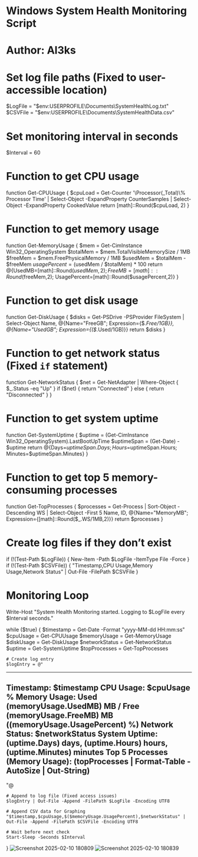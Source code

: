 # Windows System Health Monitoring Script
# Author: Al3ks

# Set log file paths (Fixed to user-accessible location)
$LogFile = "$env:USERPROFILE\Documents\SystemHealthLog.txt"
$CSVFile = "$env:USERPROFILE\Documents\SystemHealthData.csv"

# Set monitoring interval in seconds
$Interval = 60  

# Function to get CPU usage
function Get-CPUUsage {
    $cpuLoad = Get-Counter '\Processor(_Total)\% Processor Time' | Select-Object -ExpandProperty CounterSamples | Select-Object -ExpandProperty CookedValue
    return [math]::Round($cpuLoad, 2)
}

# Function to get memory usage
function Get-MemoryUsage {
    $mem = Get-CimInstance Win32_OperatingSystem
    $totalMem = $mem.TotalVisibleMemorySize / 1MB
    $freeMem = $mem.FreePhysicalMemory / 1MB
    $usedMem = $totalMem - $freeMem
    $usagePercent = ($usedMem / $totalMem) * 100
    return @{UsedMB=[math]::Round($usedMem,2); FreeMB=[math]::Round($freeMem,2); UsagePercent=[math]::Round($usagePercent,2)}
}

# Function to get disk usage
function Get-DiskUsage {
    $disks = Get-PSDrive -PSProvider FileSystem | Select-Object Name, @{Name="FreeGB"; Expression={$_.Free/1GB}}, @{Name="UsedGB"; Expression={($_.Used/1GB)}}
    return $disks
}

# Function to get network status (Fixed `if` statement)
function Get-NetworkStatus {
    $net = Get-NetAdapter | Where-Object { $_.Status -eq "Up" }
    if ($net) {
        return "Connected"
    } else {
        return "Disconnected"
    }
}

# Function to get system uptime
function Get-SystemUptime {
    $uptime = (Get-CimInstance Win32_OperatingSystem).LastBootUpTime
    $uptimeSpan = (Get-Date) - $uptime
    return @{Days=$uptimeSpan.Days; Hours=$uptimeSpan.Hours; Minutes=$uptimeSpan.Minutes}
}

# Function to get top 5 memory-consuming processes
function Get-TopProcesses {
    $processes = Get-Process | Sort-Object -Descending WS | Select-Object -First 5 Name, ID, @{Name="MemoryMB"; Expression={[math]::Round($_.WS/1MB,2)}}
    return $processes
}

# Create log files if they don’t exist
if (!(Test-Path $LogFile)) { New-Item -Path $LogFile -ItemType File -Force }
if (!(Test-Path $CSVFile)) { "Timestamp,CPU Usage,Memory Usage,Network Status" | Out-File -FilePath $CSVFile }

# Monitoring Loop
Write-Host "System Health Monitoring started. Logging to $LogFile every $Interval seconds."

while ($true) {
    $timestamp = Get-Date -Format "yyyy-MM-dd HH:mm:ss"
    $cpuUsage = Get-CPUUsage
    $memoryUsage = Get-MemoryUsage
    $diskUsage = Get-DiskUsage
    $networkStatus = Get-NetworkStatus
    $uptime = Get-SystemUptime
    $topProcesses = Get-TopProcesses

    # Create log entry
    $logEntry = @"
-------------------------------
Timestamp: $timestamp
CPU Usage: $cpuUsage %
Memory Usage: Used $($memoryUsage.UsedMB) MB / Free $($memoryUsage.FreeMB) MB ($($memoryUsage.UsagePercent) %)
Network Status: $networkStatus
System Uptime: $($uptime.Days) days, $($uptime.Hours) hours, $($uptime.Minutes) minutes
Top 5 Processes (Memory Usage):
$($topProcesses | Format-Table -AutoSize | Out-String)
-------------------------------
"@

    # Append to log file (Fixed access issues)
    $logEntry | Out-File -Append -FilePath $LogFile -Encoding UTF8

    # Append CSV data for Graphing
    "$timestamp,$cpuUsage,$($memoryUsage.UsagePercent),$networkStatus" | Out-File -Append -FilePath $CSVFile -Encoding UTF8

    # Wait before next check
    Start-Sleep -Seconds $Interval
}
![Screenshot 2025-02-10 180809](https://github.com/user-attachments/assets/8d9e0f32-1d2c-43a3-b365-283b39d694a0)
![Screenshot 2025-02-10 180839](https://github.com/user-attachments/assets/eb10b25f-d520-4004-a2bb-419467573db1)

